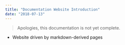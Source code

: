 ```yaml
---
title: "Documentation Website Introduction"
date: "2018-07-13"
---
```


> Apologies, this documentation is not yet complete.

* Website driven by markdown-derived pages
